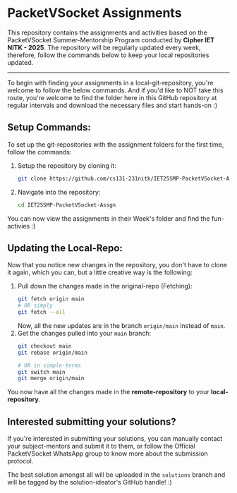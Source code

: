 # PacketVSocket Assignments

This repository contains the assignments and activities based on the PacketVSocket Summer-Mentorship Program conducted by **Cipher IET NITK - 2025**. 
The repository will be regularly updated every week, therefore, follow the commands below to keep your local repositories updated. 

---

To begin with finding your assignments in a local-git-repository, you're welcome to follow the below commands. And if you'd like to NOT take this route, you're welcome to find the folder here in this GitHub repository at regular intervals and download the necessary files and start hands-on :)

## Setup Commands:
To set up the git-repositories with the assignment folders for the first time, follow the commands:
1. Setup the repository by cloning it:
    ```bash
    git clone https://github.com/cs131-231nitk/IET25SMP-PacketVSocket-Assgn.git
    ```
2. Navigate into the repository:
    ```bash
    cd IET25SMP-PacketVSocket-Assgn
    ```

You can now view the assignments in their Week's folder and find the fun-activies :)

## Updating the Local-Repo:
Now that you notice new changes in the repository, you don't have to clone it again, which you can, but a little creative way is the following:
1. Pull down the changes made in the original-repo (Fetching):
    ```bash
    git fetch origin main
    # OR simply
    git fetch --all
    ```
    Now, all the new updates are in the branch `origin/main` instead of `main`. 
2. Get the changes pulled into your `main` branch:
    ```bash
    git checkout main
    git rebase origin/main

    # OR in simple-terms
    git switch main
    git merge origin/main
    ```
You now have all the changes made in the **remote-repository** to your **local-repository**.

## Interested submitting your solutions?
If you're interested in submitting your solutions, you can manually contact your subject-mentors and submit it to them, or follow the Official PacketVSocket WhatsApp group to know more about the submission protocol. 

The best solution amongst all will be uploaded in the `solutions` branch and will be tagged by the solution-ideator's GitHub handle! :) 
